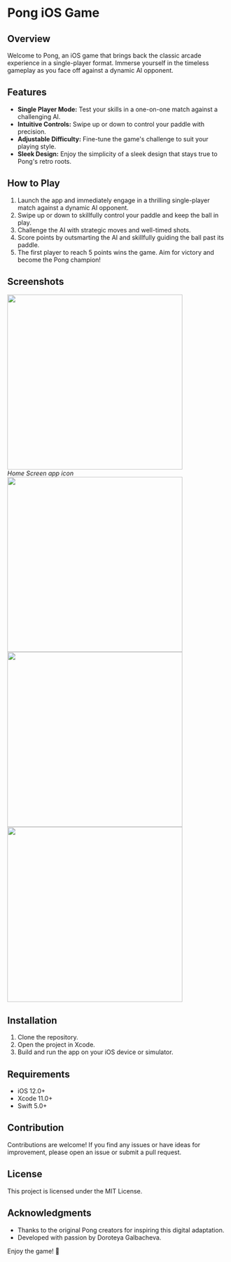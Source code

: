 
# Pong iOS Game

## Overview

Welcome to Pong, an iOS game that brings back the classic arcade experience in a single-player format. Immerse yourself in the timeless gameplay as you face off against a dynamic AI opponent.

## Features

- **Single Player Mode:** Test your skills in a one-on-one match against a challenging AI.
- **Intuitive Controls:** Swipe up or down to control your paddle with precision.
- **Adjustable Difficulty:** Fine-tune the game's challenge to suit your playing style.
- **Sleek Design:** Enjoy the simplicity of a sleek design that stays true to Pong's retro roots.

## How to Play

1. Launch the app and immediately engage in a thrilling single-player match against a dynamic AI opponent.
2. Swipe up or down to skillfully control your paddle and keep the ball in play.
3. Challenge the AI with strategic moves and well-timed shots.
4. Score points by outsmarting the AI and skillfully guiding the ball past its paddle.
5. The first player to reach 5 points wins the game. Aim for victory and become the Pong champion!

## Screenshots


 <img src="https://private-user-images.githubusercontent.com/113231573/285569692-6e607271-8b72-4413-b722-f7529659bcbf.png?jwt=eyJhbGciOiJIUzI1NiIsInR5cCI6IkpXVCJ9.eyJpc3MiOiJnaXRodWIuY29tIiwiYXVkIjoicmF3LmdpdGh1YnVzZXJjb250ZW50LmNvbSIsImtleSI6ImtleTEiLCJleHAiOjE3MDA4OTcyNDgsIm5iZiI6MTcwMDg5Njk0OCwicGF0aCI6Ii8xMTMyMzE1NzMvMjg1NTY5NjkyLTZlNjA3MjcxLThiNzItNDQxMy1iNzIyLWY3NTI5NjU5YmNiZi5wbmc_WC1BbXotQWxnb3JpdGhtPUFXUzQtSE1BQy1TSEEyNTYmWC1BbXotQ3JlZGVudGlhbD1BS0lBSVdOSllBWDRDU1ZFSDUzQSUyRjIwMjMxMTI1JTJGdXMtZWFzdC0xJTJGczMlMkZhd3M0X3JlcXVlc3QmWC1BbXotRGF0ZT0yMDIzMTEyNVQwNzIyMjhaJlgtQW16LUV4cGlyZXM9MzAwJlgtQW16LVNpZ25hdHVyZT0yMWNmNzM1NjRiY2M2NWMwMzYzODgzZDQxMjJkMzJmOTQxZDRjOGM2YWNkNmMzN2UyODQ2YjFmNGE0ODYxOTQzJlgtQW16LVNpZ25lZEhlYWRlcnM9aG9zdCZhY3Rvcl9pZD0wJmtleV9pZD0wJnJlcG9faWQ9MCJ9.a3MRN5qEflOFafutlh8MU94RsBKsqT6rpSggf5Zfwuk" alt=""  height="400"/> 
 <br><em>Home Screen app icon</em>
<img src ="https://private-user-images.githubusercontent.com/113231573/285569698-b5a3da34-646b-4b06-a97c-ca2879ff3887.png?jwt=eyJhbGciOiJIUzI1NiIsInR5cCI6IkpXVCJ9.eyJpc3MiOiJnaXRodWIuY29tIiwiYXVkIjoicmF3LmdpdGh1YnVzZXJjb250ZW50LmNvbSIsImtleSI6ImtleTEiLCJleHAiOjE3MDA4OTQ3NzAsIm5iZiI6MTcwMDg5NDQ3MCwicGF0aCI6Ii8xMTMyMzE1NzMvMjg1NTY5Njk4LWI1YTNkYTM0LTY0NmItNGIwNi1hOTdjLWNhMjg3OWZmMzg4Ny5wbmc_WC1BbXotQWxnb3JpdGhtPUFXUzQtSE1BQy1TSEEyNTYmWC1BbXotQ3JlZGVudGlhbD1BS0lBSVdOSllBWDRDU1ZFSDUzQSUyRjIwMjMxMTI1JTJGdXMtZWFzdC0xJTJGczMlMkZhd3M0X3JlcXVlc3QmWC1BbXotRGF0ZT0yMDIzMTEyNVQwNjQxMTBaJlgtQW16LUV4cGlyZXM9MzAwJlgtQW16LVNpZ25hdHVyZT1lY2M4ZjEyN2JhYmZlOGUyYzBlZWNiMjNlZjA4ZmFhZTNjZTcyYzU1YWU4MzM3YTljMzdmNjIyNDMyYTZmMGVmJlgtQW16LVNpZ25lZEhlYWRlcnM9aG9zdCZhY3Rvcl9pZD0wJmtleV9pZD0wJnJlcG9faWQ9MCJ9.Bafy1O33uq93u5BV0yfvpZ9UWFc2Sx8pOpCTzcaBjjc" height="400"> <img src="https://private-user-images.githubusercontent.com/113231573/285569701-c0504207-2458-49ef-abc4-d8ecfea592de.png?jwt=eyJhbGciOiJIUzI1NiIsInR5cCI6IkpXVCJ9.eyJpc3MiOiJnaXRodWIuY29tIiwiYXVkIjoicmF3LmdpdGh1YnVzZXJjb250ZW50LmNvbSIsImtleSI6ImtleTEiLCJleHAiOjE3MDA4OTQ3NzAsIm5iZiI6MTcwMDg5NDQ3MCwicGF0aCI6Ii8xMTMyMzE1NzMvMjg1NTY5NzAxLWMwNTA0MjA3LTI0NTgtNDllZi1hYmM0LWQ4ZWNmZWE1OTJkZS5wbmc_WC1BbXotQWxnb3JpdGhtPUFXUzQtSE1BQy1TSEEyNTYmWC1BbXotQ3JlZGVudGlhbD1BS0lBSVdOSllBWDRDU1ZFSDUzQSUyRjIwMjMxMTI1JTJGdXMtZWFzdC0xJTJGczMlMkZhd3M0X3JlcXVlc3QmWC1BbXotRGF0ZT0yMDIzMTEyNVQwNjQxMTBaJlgtQW16LUV4cGlyZXM9MzAwJlgtQW16LVNpZ25hdHVyZT0yMzYzMjMyZTc4NzNiMDk2NGU5YWMwNzkzY2EzNWM2MzZmNTAwMzI0NDY2N2ZiMDJiZmYwMGRjMzg4NGQyMWRkJlgtQW16LVNpZ25lZEhlYWRlcnM9aG9zdCZhY3Rvcl9pZD0wJmtleV9pZD0wJnJlcG9faWQ9MCJ9.qYim3wKJxpvWOrO4Jz6bU-O8pG0lr-uYYQBJx9Zhnjc" height="400"> <img src="https://private-user-images.githubusercontent.com/113231573/285569705-882edfb2-f14d-4646-a839-946d5e1044b5.png?jwt=eyJhbGciOiJIUzI1NiIsInR5cCI6IkpXVCJ9.eyJpc3MiOiJnaXRodWIuY29tIiwiYXVkIjoicmF3LmdpdGh1YnVzZXJjb250ZW50LmNvbSIsImtleSI6ImtleTEiLCJleHAiOjE3MDA4OTQ3NzAsIm5iZiI6MTcwMDg5NDQ3MCwicGF0aCI6Ii8xMTMyMzE1NzMvMjg1NTY5NzA1LTg4MmVkZmIyLWYxNGQtNDY0Ni1hODM5LTk0NmQ1ZTEwNDRiNS5wbmc_WC1BbXotQWxnb3JpdGhtPUFXUzQtSE1BQy1TSEEyNTYmWC1BbXotQ3JlZGVudGlhbD1BS0lBSVdOSllBWDRDU1ZFSDUzQSUyRjIwMjMxMTI1JTJGdXMtZWFzdC0xJTJGczMlMkZhd3M0X3JlcXVlc3QmWC1BbXotRGF0ZT0yMDIzMTEyNVQwNjQxMTBaJlgtQW16LUV4cGlyZXM9MzAwJlgtQW16LVNpZ25hdHVyZT0xM2ZhZTY4OGY3NDVjMzFmZTc0MWMxNjU5N2JkMDE2ZTk2YjViMjVkZDU5ODQ0ZWFmZDZkYzQ4N2MyNzliOTcxJlgtQW16LVNpZ25lZEhlYWRlcnM9aG9zdCZhY3Rvcl9pZD0wJmtleV9pZD0wJnJlcG9faWQ9MCJ9.JUN1B6Eyb4pbhK2PWt0mYR5wJuQoD80JJAlNtPuE8bI" height="400">

## Installation

1. Clone the repository.
2. Open the project in Xcode.
3. Build and run the app on your iOS device or simulator.

## Requirements

- iOS 12.0+
- Xcode 11.0+
- Swift 5.0+

## Contribution

Contributions are welcome! If you find any issues or have ideas for improvement, please open an issue or submit a pull request.

## License

This project is licensed under the MIT License.

## Acknowledgments

- Thanks to the original Pong creators for inspiring this digital adaptation.
- Developed with passion by Doroteya Galbacheva.

Enjoy the game! 🏓

